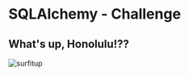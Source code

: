 # SQLAlchemy - Challenge

## What's up, Honolulu!??

![surfitup](https://www.surfertoday.com/images/stories/surfingdog.jpg)
